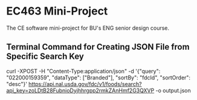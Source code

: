 # EC463 Mini-Project
The CE software mini-project for BU's ENG senior design course.

## Terminal Command for Creating JSON File from Specific Search Key
curl -XPOST -H "Content-Type:application/json" -d '{"query": "022000159359", "dataType": ["Branded"], "sortBy": "fdcId", "sortOrder": "desc"}' https://api.nal.usda.gov/fdc/v1/foods/search?api_key=zoLDtB28FubnioDyjhhrgpp2rmkZAnHmf2G3QXVP -o output.json


